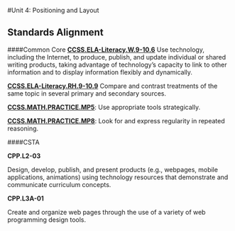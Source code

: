#Unit 4: Positioning and Layout


## Standards Alignment

####Common Core
**[CCSS.ELA-Literacy.W.9-10.6](http://www.corestandards.org/ELA-Literacy/W/9-10/2/)** Use technology, including the Internet, to produce, publish, and update individual or shared writing products, taking advantage of technology’s capacity to link to other information and to display information flexibly and dynamically.  

**[CCSS.ELA-Literacy.RH.9-10.9](http://www.corestandards.org/ELA-Literacy/RH/9-10/9/)** Compare and contrast treatments of the same topic in several primary and secondary sources.

**[CCSS.MATH.PRACTICE.MP5](http://www.corestandards.org/Math/Practice/#CCSS.Math.Practice.MP5)**: Use appropriate tools strategically.

**[CCSS.MATH.PRACTICE.MP8](http://www.corestandards.org/Math/Practice/#CCSS.Math.Practice.MP8)**: Look for and express regularity in repeated reasoning.


####CSTA

**CPP.L2-03**

Design, develop, publish, and present products (e.g., webpages, mobile applications, animations) using technology resources that demonstrate and communicate curriculum concepts.

**CPP.L3A-01**

Create and organize web pages through the use of a variety of web programming design tools.